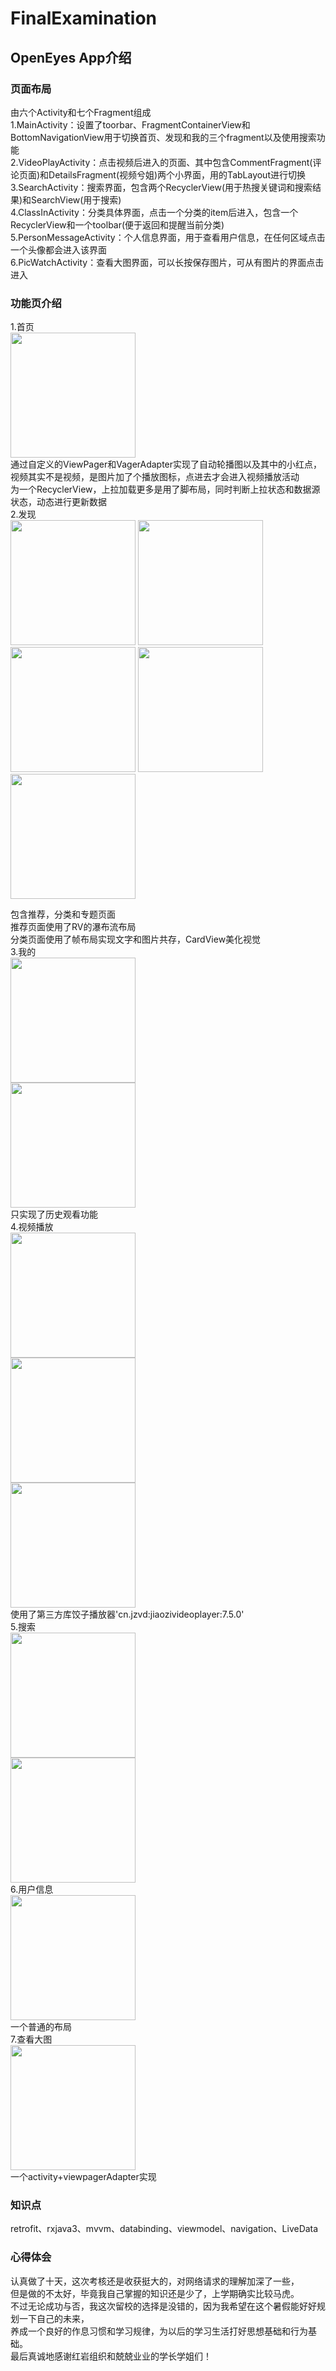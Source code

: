 # FinalExamination  
## OpenEyes App介绍  
### 页面布局  
由六个Activity和七个Fragment组成  
1.MainActivity：设置了toorbar、FragmentContainerView和BottomNavigationView用于切换首页、发现和我的三个fragment以及使用搜索功能  
2.VideoPlayActivity：点击视频后进入的页面、其中包含CommentFragment(评论页面)和DetailsFragment(视频兮姐)两个小界面，用的TabLayout进行切换  
3.SearchActivity：搜索界面，包含两个RecyclerView(用于热搜关键词和搜索结果)和SearchView(用于搜索)  
4.ClassInActivity：分类具体界面，点击一个分类的item后进入，包含一个RecyclerView和一个toolbar(便于返回和提醒当前分类)  
5.PersonMessageActivity：个人信息界面，用于查看用户信息，在任何区域点击一个头像都会进入该界面  
6.PicWatchActivity：查看大图界面，可以长按保存图片，可从有图片的界面点击进入    

### 功能页介绍  
1.首页  
<img src=https://user-images.githubusercontent.com/89245928/183068535-70ed44e7-7ecd-4845-aeee-c641d4d0c1c0.jpg width="200px">  
通过自定义的ViewPager和VagerAdapter实现了自动轮播图以及其中的小红点，视频其实不是视频，是图片加了个播放图标，点进去才会进入视频播放活动  
为一个RecyclerView，上拉加载更多是用了脚布局，同时判断上拉状态和数据源状态，动态进行更新数据    
2.发现  
<img src=https://user-images.githubusercontent.com/89245928/183068739-9c7d927c-1117-4dd6-a147-a4a7c666edb7.jpg width="200px">
<img src=https://user-images.githubusercontent.com/89245928/183068869-f8b648a2-9c2d-43b0-8479-2d331925f968.jpg width="200px">
<img src=https://user-images.githubusercontent.com/89245928/183068876-bc64a824-0c60-4a1a-9daa-36a03e484a8f.jpg width="200px">
<img src=https://user-images.githubusercontent.com/89245928/180636176-1f49ddb4-078f-4aba-9523-efe256411b53.jpg width="200px">  
<img src=https://user-images.githubusercontent.com/89245928/183069273-49e47c63-f38d-4b24-90d3-a7961a086487.jpg width="200px">  

包含推荐，分类和专题页面  
推荐页面使用了RV的瀑布流布局  
分类页面使用了帧布局实现文字和图片共存，CardView美化视觉    
3.我的  
<img src=https://user-images.githubusercontent.com/89245928/183069020-9d4a7e04-1daa-4062-9cf4-cdc93388c1a1.jpg width="200px">  
<img src=https://user-images.githubusercontent.com/89245928/183069118-a8b81138-bcab-4ab6-9402-41752c2e77b1.jpg width="200px">  
只实现了历史观看功能    
4.视频播放  
<img src=https://user-images.githubusercontent.com/89245928/180636093-f48ddf7f-fa93-4f93-9f28-c9c90db01b6d.jpg width="200px">  
<img src=https://user-images.githubusercontent.com/89245928/180636098-c99f922c-448c-45f7-a5d0-3ff68393c2c2.jpg width="200px">  
<img src=https://user-images.githubusercontent.com/89245928/180636457-fe9e8465-500e-477e-9b38-2bba0f97f0c3.jpg width="200px">  
使用了第三方库饺子播放器'cn.jzvd:jiaozivideoplayer:7.5.0'  
5.搜索  
<img src=https://user-images.githubusercontent.com/89245928/180636142-7ced769f-8059-43ce-8f53-32cb42df38e4.jpg width="200px">  
<img src=https://user-images.githubusercontent.com/89245928/180636137-1f7a3b0f-0b2d-4f98-abf9-37f7f066d7b0.jpg width="200px">  
6.用户信息  
<img src=https://user-images.githubusercontent.com/89245928/180636160-b9466835-bdba-45ca-af16-c3563aa01d7d.jpg width="200px">  
一个普通的布局  
7.查看大图  
<img src=https://user-images.githubusercontent.com/89245928/180636188-722c0742-c038-4398-94ad-fab92b889c95.jpg width="200px">  
一个activity+viewpagerAdapter实现  

### 知识点  
retrofit、rxjava3、mvvm、databinding、viewmodel、navigation、LiveData  
### 心得体会  
认真做了十天，这次考核还是收获挺大的，对网络请求的理解加深了一些，  
但是做的不太好，毕竟我自己掌握的知识还是少了，上学期确实比较马虎。  
不过无论成功与否，我这次留校的选择是没错的，因为我希望在这个暑假能好好规划一下自己的未来，  
养成一个良好的作息习惯和学习规律，为以后的学习生活打好思想基础和行为基础。  
最后真诚地感谢红岩组织和兢兢业业的学长学姐们！
